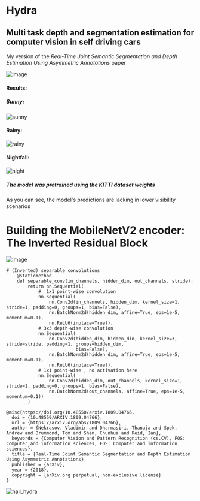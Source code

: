 # Hydra
## Multi task depth and segmentation estimation for computer vision in self driving cars

My version of the <em> Real-Time Joint Semantic Segmentation and Depth Estimation Using Asymmetric Annotations </em> paper


![image](https://user-images.githubusercontent.com/81184255/193479326-8e8728d1-57cf-4f7f-8a06-1a7efe167b76.png)

#### Results:

##### Sunny:

![sunny](https://user-images.githubusercontent.com/81184255/193479360-faed9ca1-c54a-4b06-969b-8356a237fb56.gif)

#### Rainy:

![rainy](https://user-images.githubusercontent.com/81184255/193479381-82ad5f3e-3079-4381-a16b-7c4feea3ae25.gif)

#### Nightfall:

![night](https://user-images.githubusercontent.com/81184255/193479395-499dccd1-b904-4205-b1b1-0dfaf81fd1f2.gif)

##### The model was pretrained using the KITTI dataset weights 

As you can see, the model's predictions are lacking in lower visibility scenarios

# Building the MobileNetV2 encoder: The Inverted Residual Block

![image](https://user-images.githubusercontent.com/81184255/194058410-15522cc5-f41d-47dd-b471-081527d5b0e5.png)


```
# (Inverted) separable convolutions
    @staticmethod
    def separable_conv(in_channels, hidden_dim, out_channels, stride):
        return nn.Sequential(
            #  1x1 point-wise convolution
            nn.Sequential(
                nn.Conv2d(in_channels, hidden_dim, kernel_size=1, stride=1, padding=0, groups=1, bias=False),
                nn.BatchNorm2d(hidden_dim, affine=True, eps=1e-5, momentum=0.1),
                nn.ReLU6(inplace=True)),
            # 3x3 depth-wise convolution
            nn.Sequential(
                nn.Conv2d(hidden_dim, hidden_dim, kernel_size=3, stride=stride, padding=1, groups=hidden_dim,
                          bias=False),
                nn.BatchNorm2d(hidden_dim, affine=True, eps=1e-5, momentum=0.1),
                nn.ReLU6(inplace=True)),
            # 1x1 point-wise , no activation here
            nn.Sequential(
                nn.Conv2d(hidden_dim, out_channels, kernel_size=1, stride=1, padding=0, groups=1, bias=False),
                nn.BatchNorm2d(out_channels, affine=True, eps=1e-5, momentum=0.1))
        )
```


```
@misc{https://doi.org/10.48550/arxiv.1809.04766,
  doi = {10.48550/ARXIV.1809.04766},
  url = {https://arxiv.org/abs/1809.04766},
  author = {Nekrasov, Vladimir and Dharmasiri, Thanuja and Spek, Andrew and Drummond, Tom and Shen, Chunhua and Reid, Ian},
  keywords = {Computer Vision and Pattern Recognition (cs.CV), FOS: Computer and information sciences, FOS: Computer and information sciences},
  title = {Real-Time Joint Semantic Segmentation and Depth Estimation Using Asymmetric Annotations},
  publisher = {arXiv},
  year = {2018},
  copyright = {arXiv.org perpetual, non-exclusive license}
}
```

![hail_hydra](https://user-images.githubusercontent.com/81184255/193479546-9218d405-7ade-45c7-bfbf-833ee16ebf4e.gif)
